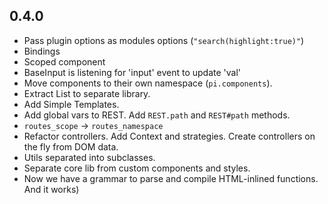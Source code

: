 ## 0.4.0
* Pass plugin options as modules options (`"search(highlight:true)"`)
* Bindings
* Scoped component
* BaseInput is listening for 'input' event to update 'val'
* Move components to their own namespace (`pi.components`).
* Extract List to separate library.
* Add Simple Templates.
* Add global vars to REST. Add `REST.path` and `REST#path` methods.
* `routes_scope` -> `routes_namespace`
* Refactor controllers. Add Context and strategies. Create controllers on the fly from DOM data.
* Utils separated into subclasses.
* Separate core lib from custom components and styles.
* Now we have a grammar to parse and compile HTML-inlined functions. And it works)
